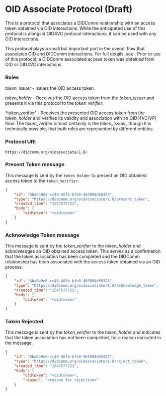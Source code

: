 # OID Associate Protocol (Draft)

This is a protocol that associates a DIDComm relationship with an access token obtained via OID interactions. While the anticipated use of this protocol is alongsid OID4VC protocol interactions, it can be used with any OID interactions.

This protocol plays a small but important part in the overall flow that associates OID and DIDComm interactions. For full details, see <link here>. Prior to use of this protocol, a DIDComm associated access token was obtained from OID or OID4VC interactions. 

### Roles
*token_issuer* - Issues the OID access token.

*token_holder* - Receives the OID access token from the *token_issuer* and presents it via this protocol to the *token_verifier*.

*token_verifier' - Receives the presented OID access token from the *token_holder* and verifies its validity and association with an OID(4VC/VP) flow. The *token_verifier* almost certainly is the *token_issuer*, though it is technically possible, that both roles are represented by different entities.

### Protocol URI

`https://didcomm.org/oidassociate/1.0/`

### Present Token message

This message is sent by the `token_holder` to present an OID obtained access token to the `token_verifier`.

```json
{
    "id": "8ba049e6-cc46-48fb-bfe0-463084d66324",
    "type": "https://didcomm.org/oidassociate/1.0/present_token",
    "created_time": "1547577721",
    "body": {
        "oidtoken": "<oidtoken>"
    }
}
```

### Acknowledge Token message

This message is sent by the *token_verifier* to the *token_holder* and acknowledges an OID obtained access token. This serves as a confirmation that the token association has been completed and the DIDComm relationship has been associated with the access token obtained via an OID process. 

```json
{
    "id": "8ba049e6-cc46-48fb-bfe0-463084d66324",
    "type": "https://didcomm.org/oidassociate/1.0/acknowledge_token",
    "created_time": "1547577721",
    "body": {
        "oidtoken": "<oidtoken>"
    }
}
```

### Token Rejected

This message is sent by the *token_verifier* to the *token_holder* and indicates that the token association has not been completed, for a reason indicated in the message.

```json
{
    "id": "8ba049e6-cc46-48fb-bfe0-463084d66324",
    "type": "https://didcomm.org/oidassociate/1.0/reject_token",
    "created_time": "1547577721",
    "body": {
        "oidtoken": "<oidtoken>",
        "reason": "<reason for rejection>"
    }
}
```
